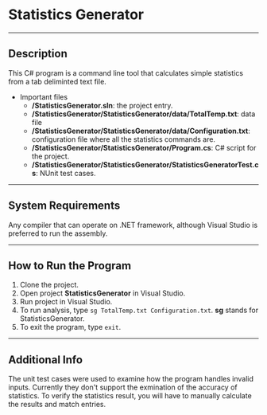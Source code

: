 # Statistics Generator
---
## Description
This C# program is a command line tool that calculates simple statistics from a tab deliminted text file.

- Important files
	- __/StatisticsGenerator.sln__: the project entry.
	- __/StatisticsGenerator/StatisticsGenerator/data/TotalTemp.txt__: data file
	- __/StatisticsGenerator/StatisticsGenerator/data/Configuration.txt__: configuration file where all the statistics commands are.
	- __/StatisticsGenerator/StatisticsGenerator/Program.cs__: C# script for the project.
	- __/StatisticsGenerator/StatisticsGenerator/StatisticsGeneratorTest.cs__: NUnit test cases.
---

## System Requirements
Any compiler that can operate on .NET framework, although Visual Studio is preferred to run the assembly.

---

## How to Run the Program
1. Clone the project.
2. Open project **StatisticsGenerator** in Visual Studio.
3. Run project in Visual Studio.
4. To run analysis, type `sg TotalTemp.txt Configuration.txt`. **sg** stands for StatisticsGenerator.
5. To exit the program, type `exit`.

---

## Additional Info
The unit test cases were used to examine how the program handles invalid inputs. Currently they don't support the exmination of the accuracy of statistics. To verify the statistics result, you will have to manually calculate the results and match entries.

